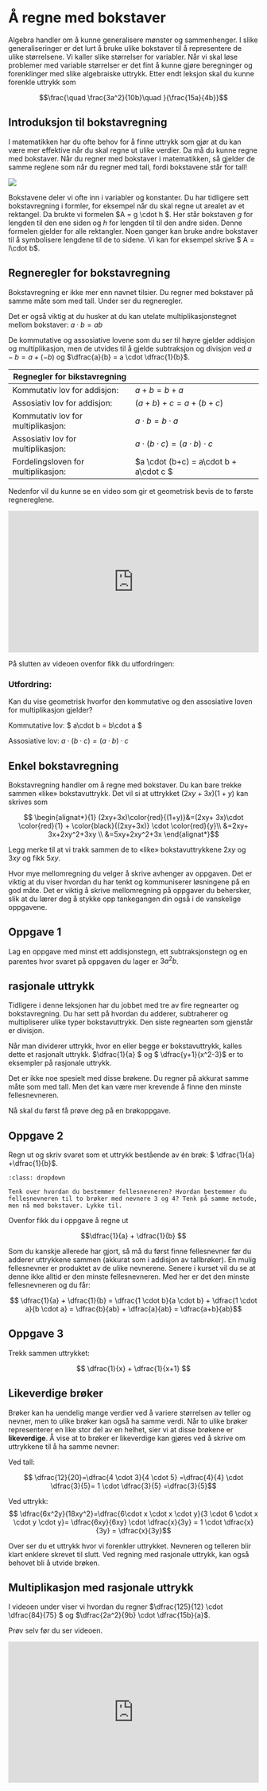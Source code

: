 # Å regne med bokstaver 

Algebra handler om å kunne generalisere mønster og sammenhenger. I slike generaliseringer er det lurt å bruke ulike bokstaver til å representere de ulike størrelsene. Vi kaller slike størrelser for variabler. Når vi skal løse problemer med variable størrelser er det fint å kunne gjøre beregninger og forenklinger med slike algebraiske uttrykk.  Etter endt leksjon skal du kunne forenkle uttrykk som 

$$\frac{\quad \frac{3a^2}{10b}\quad }{\frac{15a}{4b}}$$

## Introduksjon til bokstavregning

I matematikken har du ofte behov for å finne uttrykk som gjør at du kan være mer effektive når du skal regne ut ulike verdier. Da må du kunne regne med bokstaver. Når du regner med bokstaver i matematikken, så gjelder de samme reglene som når du regner med tall, fordi bokstavene står for tall!

![](/bilder/rektangler.PNG)

Bokstavene deler vi ofte inn i variabler og konstanter. Du har tidligere sett bokstavregning i formler, for eksempel når du skal regne ut arealet av et rektangel. Da brukte vi formelen $A = g \cdot h $. Her står bokstaven $g$ for lengden til den ene siden og $h$ for lengden til til den andre siden. Denne formelen gjelder for alle rektangler.  Noen ganger kan bruke andre bokstaver til å symbolisere lengdene til de to sidene. Vi kan for eksempel skrive $ A = l\cdot b$. 

## Regneregler for bokstavregning

Bokstavregning er ikke mer enn navnet tilsier. Du regner med bokstaver på samme måte som med tall. Under ser du regneregler.

Det er også viktig at du husker at du kan utelate multiplikasjonstegnet mellom bokstaver:   $a\cdot b = ab$ 

De kommutative og assosiative lovene som du ser til høyre gjelder addisjon og multiplikasjon, men de utvides til å gjelde subtraksjon og divisjon ved $a-b=a+(-b)$ og $\dfrac{a}{b} = a \cdot \dfrac{1}{b}$.

|Regnegler for bikstavregning|   |
|---|---|
| Kommutativ lov for addisjon:  |  $a+b=b+a$ |
| Assosiativ lov for addisjon:  |  $(a+b)+c=a+(b+c)$|
|  Kommutativ lov for multiplikasjon: |  $a\cdot b = b\cdot a$ |
| Assosiativ lov for multiplikasjon:| $a\cdot (b\cdot c) = (a\cdot b) \cdot c$|
| Fordelingsloven for multiplikasjon:| $a \cdot (b+c) = a\cdot b + a\cdot c $|


Nedenfor vil du kunne se en video som gir et geometrisk bevis de to første regnereglene.<br>

<div style="padding:56.6% 0 0 0;position:relative;"><iframe src="https://player.vimeo.com/video/291450094?h=949e0ee2a8&title=0&byline=0&portrait=0" style="position:absolute;top:0;left:0;width:100%;height:100%;" frameborder="0" allow="autoplay; fullscreen; picture-in-picture" allowfullscreen></iframe></div><script src="https://player.vimeo.com/api/player.js"></script>

På slutten av videoen ovenfor fikk du utfordringen:

### Utfordring:
Kan du vise geometrisk hvorfor den kommutative og den assosiative loven for multiplikasjon gjelder?



Kommutative lov: $ a\cdot b = b\cdot a $

Assosiative lov: $a\cdot (b\cdot c)=(a\cdot b)\cdot c$

## Enkel bokstavregning

Bokstavregning handler om å regne med bokstaver. Du kan bare trekke sammen «like» bokstavuttrykk. Det vil si at uttrykket $(2xy+3x)(1+y)$ kan skrives som

$$ \begin{alignat*}{1}
(2xy+3x)\color{red}{(1+y)}&=(2xy+ 3x)\cdot \color{red}{1} + \color{black}{(2xy+3x)} \cdot \color{red}{y}\\
&=2xy+ 3x+2xy^2+3xy \\
&=5xy+2xy^2+3x
\end{alignat*}$$

Legg merke til at vi trakk sammen de to «like» bokstavuttrykkene $2xy$ og $3xy$ og fikk $5xy$.

Hvor mye mellomregning du velger å skrive avhenger av oppgaven. Det er viktig at du viser hvordan du har tenkt og kommuniserer løsningene på en god måte. Det er viktig å skrive mellomregning på oppgaver du behersker, slik at du lærer deg å
stykke opp tankegangen din også i de vanskelige oppgavene.



## Oppgave 1
            
Lag en oppgave med minst ett addisjonstegn, ett subtraksjonstegn og en parentes hvor svaret på oppgaven du lager er $3a^2b$.

## rasjonale uttrykk

Tidligere i denne leksjonen har du jobbet med tre av fire regnearter og bokstavregning. Du har sett på hvordan du adderer, subtraherer og multipliserer ulike typer bokstavuttrykk. Den siste regnearten som gjenstår er divisjon.

Når man dividerer uttrykk, hvor en eller begge er bokstavuttrykk, kalles dette et rasjonalt uttrykk. $\dfrac{1}{a} $ og $ \dfrac{y+1}{x^2-3}$ er to eksempler på rasjonale uttrykk.

Det er ikke noe spesielt med disse brøkene. Du regner på akkurat samme måte som med tall. Men det kan være mer krevende å finne den minste fellesnevneren. 

Nå skal du først få prøve deg på en brøkoppgave.

## Oppgave 2

Regn ut og skriv svaret som et uttrykk bestående av én brøk: $ \dfrac{1}{a} +\dfrac{1}{b}$.

```{admonition} Klikk på knappen til høyre for et hint!
:class: dropdown

Tenk over hvordan du bestemmer fellesnevneren? Hvordan bestemmer du fellesnevneren til to brøker med nevnere 3 og 4? Tenk på samme metode, men nå med bokstaver. Lykke til.
```

Ovenfor fikk du i oppgave å regne ut 

$$\dfrac{1}{a} + \dfrac{1}{b} $$

Som du kanskje allerede har gjort, så må du først finne fellesnevner før du adderer uttrykkene sammen (akkurat som i addisjon av tallbrøker). En mulig fellesnevner er produktet av de ulike nevnerene. Senere i kurset vil du se at denne ikke alltid er den minste fellesnevneren. Med her er det den minste fellesnevneren og du får:

$$ \dfrac{1}{a} + \dfrac{1}{b} = \dfrac{1 \cdot b}{a \cdot b} + \dfrac{1 \cdot a}{b \cdot a} = \dfrac{b}{ab} + \dfrac{a}{ab} = \dfrac{a+b}{ab}$$

## Oppgave 3
Trekk sammen uttrykket: 

 $$ \dfrac{1}{x} + \dfrac{1}{x+1} $$

 ## Likeverdige brøker

Brøker kan ha uendelig mange verdier ved å variere størrelsen av teller og nevner, men to ulike brøker kan også ha samme verdi. Når to ulike brøker representerer en like stor del av en helhet, sier vi at disse brøkene er **likeverdige**.
Å vise at to brøker er likeverdige kan gjøres ved å skrive om uttrykkene til å ha samme nevner:

Ved tall:

$$ \dfrac{12}{20}=\dfrac{4 \cdot 3}{4 \cdot 5} =\dfrac{4}{4} \cdot \dfrac{3}{5}= 1 \cdot \dfrac{3}{5} =\dfrac{3}{5}$$ 

Ved uttrykk:
$$ \dfrac{6x^2y}{18xy^2}=\dfrac{6\cdot x \cdot x \cdot y}{3 \cdot 6 \cdot x \cdot y \cdot y}= \dfrac{6xy}{6xy} \cdot \dfrac{x}{3y} = 1 \cdot \dfrac{x}{3y} = \dfrac{x}{3y}$$

Over ser du et uttrykk hvor vi forenkler uttrykket. Nevneren og telleren blir klart enklere skrevet til slutt. Ved regning med rasjonale uttrykk, kan også behovet bli å utvide brøken.

## Multiplikasjon med rasjonale uttrykk

I videoen under viser vi hvordan du regner $\dfrac{125}{12} \cdot \dfrac{84}{75} $ og $\dfrac{2a^2}{9b} \cdot \dfrac{15b}{a}$.

Prøv selv før du ser videoen.</p> 

<div style="padding:56.25% 0 0 0;position:relative;"><iframe src="https://player.vimeo.com/video/299173980?title=0&amp;byline=0&amp;portrait=0" style="position:absolute;top:0;left:0;width:100%;height:100%;" frameborder="0" allow="autoplay; fullscreen" allowfullscreen=""></iframe></div>
<script src="https://player.vimeo.com/api/player.js"></script>
<p></p>


